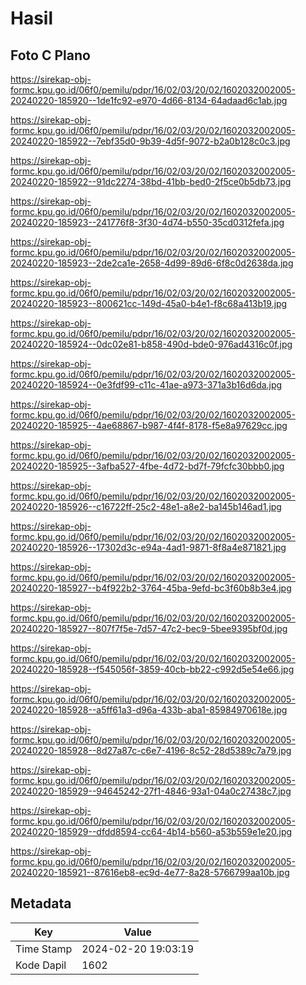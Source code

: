 # Hasil

## Foto C Plano

https://sirekap-obj-formc.kpu.go.id/06f0/pemilu/pdpr/16/02/03/20/02/1602032002005-20240220-185920--1de1fc92-e970-4d66-8134-64adaad6c1ab.jpg

https://sirekap-obj-formc.kpu.go.id/06f0/pemilu/pdpr/16/02/03/20/02/1602032002005-20240220-185922--7ebf35d0-9b39-4d5f-9072-b2a0b128c0c3.jpg

https://sirekap-obj-formc.kpu.go.id/06f0/pemilu/pdpr/16/02/03/20/02/1602032002005-20240220-185922--91dc2274-38bd-41bb-bed0-2f5ce0b5db73.jpg

https://sirekap-obj-formc.kpu.go.id/06f0/pemilu/pdpr/16/02/03/20/02/1602032002005-20240220-185923--241776f8-3f30-4d74-b550-35cd0312fefa.jpg

https://sirekap-obj-formc.kpu.go.id/06f0/pemilu/pdpr/16/02/03/20/02/1602032002005-20240220-185923--2de2ca1e-2658-4d99-89d6-6f8c0d2638da.jpg

https://sirekap-obj-formc.kpu.go.id/06f0/pemilu/pdpr/16/02/03/20/02/1602032002005-20240220-185923--800621cc-149d-45a0-b4e1-f8c68a413b19.jpg

https://sirekap-obj-formc.kpu.go.id/06f0/pemilu/pdpr/16/02/03/20/02/1602032002005-20240220-185924--0dc02e81-b858-490d-bde0-976ad4316c0f.jpg

https://sirekap-obj-formc.kpu.go.id/06f0/pemilu/pdpr/16/02/03/20/02/1602032002005-20240220-185924--0e3fdf99-c11c-41ae-a973-371a3b16d6da.jpg

https://sirekap-obj-formc.kpu.go.id/06f0/pemilu/pdpr/16/02/03/20/02/1602032002005-20240220-185925--4ae68867-b987-4f4f-8178-f5e8a97629cc.jpg

https://sirekap-obj-formc.kpu.go.id/06f0/pemilu/pdpr/16/02/03/20/02/1602032002005-20240220-185925--3afba527-4fbe-4d72-bd7f-79fcfc30bbb0.jpg

https://sirekap-obj-formc.kpu.go.id/06f0/pemilu/pdpr/16/02/03/20/02/1602032002005-20240220-185926--c16722ff-25c2-48e1-a8e2-ba145b146ad1.jpg

https://sirekap-obj-formc.kpu.go.id/06f0/pemilu/pdpr/16/02/03/20/02/1602032002005-20240220-185926--17302d3c-e94a-4ad1-9871-8f8a4e871821.jpg

https://sirekap-obj-formc.kpu.go.id/06f0/pemilu/pdpr/16/02/03/20/02/1602032002005-20240220-185927--b4f922b2-3764-45ba-9efd-bc3f60b8b3e4.jpg

https://sirekap-obj-formc.kpu.go.id/06f0/pemilu/pdpr/16/02/03/20/02/1602032002005-20240220-185927--807f7f5e-7d57-47c2-bec9-5bee9395bf0d.jpg

https://sirekap-obj-formc.kpu.go.id/06f0/pemilu/pdpr/16/02/03/20/02/1602032002005-20240220-185928--f545056f-3859-40cb-bb22-c992d5e54e66.jpg

https://sirekap-obj-formc.kpu.go.id/06f0/pemilu/pdpr/16/02/03/20/02/1602032002005-20240220-185928--a5ff61a3-d96a-433b-aba1-85984970618e.jpg

https://sirekap-obj-formc.kpu.go.id/06f0/pemilu/pdpr/16/02/03/20/02/1602032002005-20240220-185928--8d27a87c-c6e7-4196-8c52-28d5389c7a79.jpg

https://sirekap-obj-formc.kpu.go.id/06f0/pemilu/pdpr/16/02/03/20/02/1602032002005-20240220-185929--94645242-27f1-4846-93a1-04a0c27438c7.jpg

https://sirekap-obj-formc.kpu.go.id/06f0/pemilu/pdpr/16/02/03/20/02/1602032002005-20240220-185929--dfdd8594-cc64-4b14-b560-a53b559e1e20.jpg

https://sirekap-obj-formc.kpu.go.id/06f0/pemilu/pdpr/16/02/03/20/02/1602032002005-20240220-185921--87616eb8-ec9d-4e77-8a28-5766799aa10b.jpg


## Metadata

| Key        | Value               |
| ---------- | ------------------- |
| Time Stamp | 2024-02-20 19:03:19 |
| Kode Dapil | 1602                |



